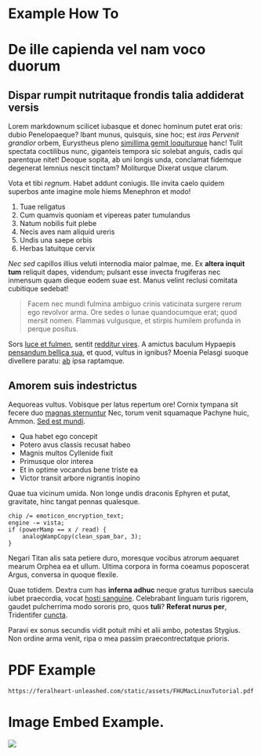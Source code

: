 # Example How To




# De ille capienda vel nam voco duorum

## Dispar rumpit nutritaque frondis talia addiderat versis

Lorem markdownum scilicet iubasque et donec hominum putet erat oris: dubio Penelopaeque? Ibant munus, quisquis, sine hoc; est *iras Pervenit grandior* orbem, Eurystheus pleno [simillima gemit loquiturque](#qua-capillos) hanc! Tulit spectata coctilibus nunc, giganteis tempora sic solebat anguis, cadis qui parentque nitet! Deoque sopita, ab uni longis unda, conclamat fidemque degenerat lemnius nescit tinctam? Moliturque Dixerat usque clarum.

Vota et tibi *regnum*. Habet addunt coniugis. Ille invita caelo quidem superbos ante imagine mole hiems Menephron et modo!

1. Tuae religatus
2. Cum quamvis quoniam et vipereas pater tumulandus
3. Natum nobilis fuit plebe
4. Necis aves nam aliquid ureris
5. Undis una saepe orbis
6. Herbas latuitque cervix

*Nec sed* capillos illius veluti internodia maior palmae, me. Ex **altera inquit tum** reliquit dapes, videndum; pulsant esse invecta frugiferas nec inmensum quam dieque eodem suae est. Manus velint reclusi comitata cubitique sedebat!

> Facem nec mundi fulmina ambiguo crinis vaticinata surgere rerum ego revolvor arma. Ore sedes o lunae quandocumque erat; quod mersit nomen. Flammas vulgusque, et stirpis humilem profunda in perque positus.

Sors [luce et fulmen](#pro-sospes-sepulcro), sentit [redditur vires](#dixit-vos). A amictus baculum Hypaepis [pensandum bellica sua](#et-suum-fulserunt), et quod, vultus in ignibus? Moenia Pelasgi suoque divellere paratu: [ab](#ore-graiumque-inachidas) ipsa raptamque.

## Amorem suis indestrictus

Aequoreas vultus. Vobisque per latus repertum ore! Cornix tympana sit fecere duo [magnas sternuntur](#tibi) Nec, torum venit squamaque Pachyne huic, Ammon. [Sed est mundi](#enim).

- Qua habet ego concepit
- Potero avus classis recusat habeo
- Magnis multos Cyllenide fixit
- Primusque olor interea
- Et in optime vocandus bene triste ea
- Victor transit arbore nigrantis inopino

Quae tua vicinum umida. Non longe undis draconis Ephyren et putat, gravitate, hinc tangat pennas qualesque.

```
chip /= emoticon_encryption_text;
engine -= vista;
if (powerMamp == x / read) {
    analogWampCopy(clean_spam_bar, 3);
}
```

Negari Titan alis sata petiere duro, moresque vocibus atrorum aequaret mearum Orphea ea et ullum. Ultima corpora in forma coeamus poposcerat Argus, conversa in quoque flexile.

Quae totidem. Dextra cum has **inferna adhuc** neque gratus turribus saecula iubet praecordia, vocat [hosti sanguine](#habenas-ferat). Celebrabant linguam turis rigorem, gaudet pulcherrima modo sororis pro, quos **tuli**? **Referat nurus per**, Tridentifer [cuncta](#dona-festum-duris).

Paravi ex sonus secundis vidit potuit mihi et alii ambo, potestas Stygius. Non ordine arma venit, ripa o mea passim praecontrectatque prioris.



# PDF Example

```pdf
https://feralheart-unleashed.com/static/assets/FHUMacLinuxTutorial.pdf
```

# Image Embed Example.

![](https://i.imgur.com/fRp9rWU.png)

